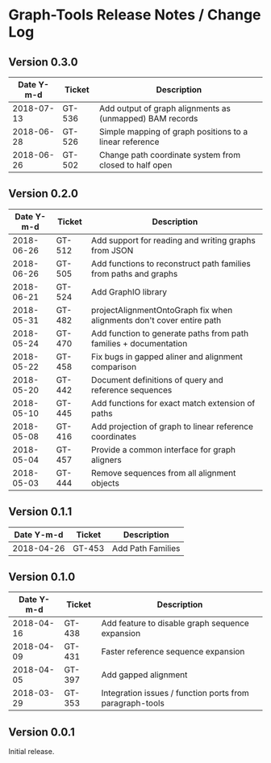 # Graph-Tools Release Notes / Change Log

## Version 0.3.0
| Date Y-m-d | Ticket  | Description                                                          |
|------------|---------|----------------------------------------------------------------------|
| 2018-07-13 | GT-536  | Add output of graph alignments as (unmapped) BAM records             |
| 2018-06-28 | GT-526  | Simple mapping of graph positions to a linear reference              |
| 2018-06-26 | GT-502  | Change path coordinate system from closed to half open               |

## Version 0.2.0
| Date Y-m-d | Ticket  | Description                                                          |
|------------|---------|----------------------------------------------------------------------|
| 2018-06-26 | GT-512  | Add support for reading and writing graphs from JSON                 |
| 2018-06-26 | GT-505  | Add functions to reconstruct path families from paths and graphs     |
| 2018-06-21 | GT-524  | Add GraphIO library                                                  |
| 2018-05-31 | GT-482  | projectAlignmentOntoGraph fix when alignments don't cover entire path|
| 2018-05-24 | GT-470  | Add function to generate paths from path families + documentation    |
| 2018-05-22 | GT-458  | Fix bugs in gapped aliner and alignment comparison                   |
| 2018-05-20 | GT-442  | Document definitions of query and reference sequences                |
| 2018-05-10 | GT-445  | Add functions for exact match extension of paths                     |
| 2018-05-08 | GT-416  | Add projection of graph to linear reference coordinates              |
| 2018-05-04 | GT-457  | Provide a common interface for graph aligners                        |
| 2018-05-03 | GT-444  | Remove sequences from all alignment objects                          |

## Version 0.1.1

| Date Y-m-d | Ticket  | Description                                                          |
|------------|---------|----------------------------------------------------------------------|
| 2018-04-26 | GT-453  | Add Path Families                                                    |

## Version 0.1.0

| Date Y-m-d | Ticket  | Description                                                          |
|------------|---------|----------------------------------------------------------------------|
| 2018-04-16 | GT-438  | Add feature to disable graph sequence expansion                      |
| 2018-04-09 | GT-431  | Faster reference sequence expansion                                  |
| 2018-04-05 | GT-397  | Add gapped alignment                                                 |
| 2018-03-29 | GT-353  | Integration issues / function ports from paragraph-tools             |

## Version 0.0.1

Initial release.
